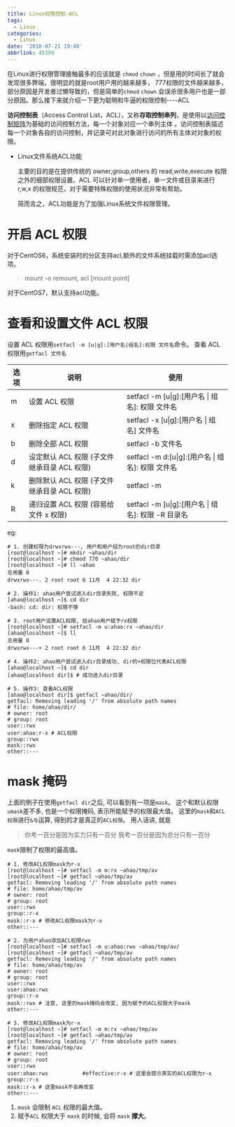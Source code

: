 ```yaml
---
title: Linux权限控制-ACL
tags:
  - Linux
categories:
  - Linux
date: '2018-07-21 19:40'
abbrlink: 45399
---
```


在Linux进行权限管理接触最多的应该就是 `chmod` `chown` ，但是用的时间长了就会发现很多弊端，很明显的就是root用户用的越来越多， 777权限的文件越来越多，部分原因是开发者过懒导致的，但是简单的`chmod` `chown` 会误杀很多用户也是一部分原因。那么接下来就介绍一下更为聪明和牛逼的权限控制----ACL

<!--more-->

**访问控制表**（Access Control List，ACL），又称**存取控制串列**，是使用以[访问控制矩阵](https://zh.wikipedia.org/wiki/%E5%AD%98%E5%8F%96%E6%8E%A7%E5%88%B6%E7%9F%A9%E9%99%A3)为基础的访问控制方法，每一个对象对应一个串列主体
。访问控制表描述每一个对象各自的访问控制，并记录可对此对象进行访问的所有主体对对象的权限。

- Linux文件系统ACL功能

  主要的目的是在提供传统的 owner,group,others 的 read,write,execute 权限之外的细部权限设置。ACL 可以针对单一使用者，单一文件或目录来进行 r,w,x 的权限规范，对于需要特殊权限的使用状况非常有帮助。

  简而言之，ACL功能是为了加强Linux系统文件权限管理。

# 开启 ACL 权限

对于CentOS6，系统安装时的分区支持acl,额外的文件系统挂载时需添加acl选项。

> mount -o remount, acl [mount point]

对于CentOS7，默认支持acl功能。

# 查看和设置文件 ACL 权限

设置 ACL 权限用`setfacl -m [u|g]:[用户名|组名]:权限 文件名`命令。
查看 ACL 权限用`getfacl 文件名`

| 选项   | 说明                           | 使用                                       |
| ---- | ---------------------------- | ---------------------------------------- |
| m    | 设置 ACL 权限                    | setfacl -m [u\|g]:[用户名 \| 组名]: 权限 文件名    |
| x    | 删除指定 ACL 权限                  | setfacl -x [u\|g]:[用户名 \| 组名] 文件名        |
| b    | 删除全部 ACL 权限                  | setfacl -b 文件名                           |
| d    | 设定默认 ACL 权限 (子文件继承目录 ACL 权限) | setfacl -m d:[u\|g]:[用户名 \| 组名]: 权限 文件名  |
| k    | 删除默认 ACL 权限 (子文件继承目录 ACL 权限) | setfacl -m                               |
| R    | 递归设置 ACL 权限 (容易给文件 x 权限)     | setfacl -m [u\|g]:[用户名 \| 组名]: 权限 -R 目录名 |

eg:

~~~
# 1. 创建权限为drwxrwx---, 用户和用户组为root的dir目录
[root@localhost ~]# mkdir ~ahao/dir 
[root@localhost ~]# chmod 770 ~ahao/dir
[root@localhost ~]# ll ~ahao
总用量 0
drwxrwx---. 2 root root 6 11月  4 22:32 dir

# 2. 操作1: ahao用户尝试进入dir目录失败, 权限不足
[ahao@localhost ~]$ cd dir
-bash: cd: dir: 权限不够

# 3. root用户设置ACL权限, 给ahao用户赋予rx权限
[root@localhost ~]# setfacl -m u:ahao:rx ~ahao/dir
[ahao@localhost ~]$ ll
总用量 0
drwxrwx---+ 2 root root 6 11月  4 22:32 dir

# 4. 操作2: ahao用户尝试进入dir目录成功, dir的+权限位代表ACL权限
[ahao@localhost ~]$ cd dir
[ahao@localhost dir]$ # 成功进入dir目录 

# 5. 操作3: 查看ACL权限
[ahao@localhost dir]$ getfacl ~ahao/dir/ 
getfacl: Removing leading '/' from absolute path names
# file: home/ahao/dir/
# owner: root
# group: root
user::rwx
user:ahao:r-x # ACL权限
group::rwx
mask::rwx
other::---
~~~

# mask 掩码

上面的例子在使用`getfacl dir`之后, 可以看到有一项是`mask`。
这个和默认权限`umask`差不多, 也是一个权限掩码, 表示所能赋予的权限最大值。
这里的`mask`和`ACL权限`进行`&与`运算, 得到的才是真正的`ACL权限`。
用人话讲, 就是

> 你考一百分是因为实力只有一百分
> 我考一百分是因为总分只有一百分

`mask`限制了权限的最高值。

~~~
# 1. 修改ACL权限mask为r-x
[root@localhost ~]# setfacl -m m:rx ~ahao/tmp/av 
[root@localhost ~]# getfacl ~ahao/tmp/av
getfacl: Removing leading '/' from absolute path names
# file: home/ahao/tmp/av
# owner: root
# group: root
user::rwx
group::r-x
mask::r-x # 修改ACL权限mask为r-x
other::---

# 2. 为用户ahao添加ACL权限rwx
[root@localhost ~]# setfacl -m u:ahao:rwx ~ahao/tmp/av/ 
[root@localhost ~]# getfacl ~ahao/tmp/av
getfacl: Removing leading '/' from absolute path names
# file: home/ahao/tmp/av
# owner: root
# group: root
user::rwx
user:ahao:rwx
group::r-x
mask::rwx # 注意, 这里的mask掩码会改变, 因为赋予的ACL权限大于mask
other::---

# 3. 修改ACL权限mask为r-x
[root@localhost ~]# setfacl -m m:rx ~ahao/tmp/av
[root@localhost ~]# getfacl ~ahao/tmp/av
getfacl: Removing leading '/' from absolute path names
# file: home/ahao/tmp/av
# owner: root
# group: root
user::rwx
user:ahao:rwx			#effective:r-x # 这里会提示真实的ACL权限为r-x
group::r-x
mask::r-x # 这里mask不会再改变
other::---
~~~

1. `mask` 会限制 `ACL` 权限的最大值。
2. 赋予`ACL` 权限大于 `mask` 的时候, 会将 `mask` **撑大**。